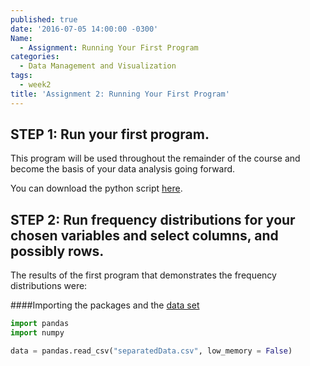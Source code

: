 ```yaml
---
published: true
date: '2016-07-05 14:00:00 -0300'
Name:
  - Assignment: Running Your First Program
categories:
  - Data Management and Visualization
tags:
  - week2
title: 'Assignment 2: Running Your First Program'
---
```


## STEP 1: Run your first program. 

This program will be used throughout the remainder of the course and become the basis of your data analysis going forward.

You can download the python script [here](https://yan-duarte.github.io/archives/assignment2.py).

## STEP 2: Run frequency distributions for your chosen variables and select columns, and possibly rows.

The results of the first program that demonstrates the frequency distributions were:

####Importing the packages and the [data set](https://yan-duarte.github.io/archives/separatedData.csv)
```python
import pandas
import numpy

data = pandas.read_csv("separatedData.csv", low_memory = False)
```

